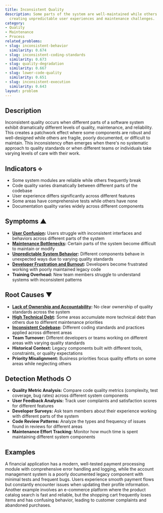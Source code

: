 ```yaml
---
title: Inconsistent Quality
description: Some parts of the system are well-maintained while others deteriorate,
  creating unpredictable user experiences and maintenance challenges.
category:
- Quality
- Maintenance
- Process
related_problems:
- slug: inconsistent-behavior
  similarity: 0.674
- slug: inconsistent-coding-standards
  similarity: 0.673
- slug: quality-degradation
  similarity: 0.667
- slug: lower-code-quality
  similarity: 0.651
- slug: inconsistent-execution
  similarity: 0.643
layout: problem
---
```


## Description

Inconsistent quality occurs when different parts of a software system exhibit dramatically different levels of quality, maintenance, and reliability. This creates a patchwork effect where some components are robust and well-designed while others are fragile, poorly documented, or difficult to maintain. This inconsistency often emerges when there's no systematic approach to quality standards or when different teams or individuals take varying levels of care with their work.

## Indicators ⟡

- Some system modules are reliable while others frequently break
- Code quality varies dramatically between different parts of the codebase
- User experience differs significantly across different features
- Some areas have comprehensive tests while others have none
- Documentation quality varies widely across different components

## Symptoms ▲

- **[User Confusion](user-confusion.md):** Users struggle with inconsistent interfaces and behaviors across different parts of the system
- **[Maintenance Bottlenecks](maintenance-bottlenecks.md):** Certain parts of the system become difficult to maintain or modify
- **[Unpredictable System Behavior](unpredictable-system-behavior.md):** Different components behave in unexpected ways due to varying quality standards
- **[Developer Frustration and Burnout](developer-frustration-and-burnout.md):** Developers become frustrated working with poorly maintained legacy code
- **Training Overhead:** New team members struggle to understand systems with inconsistent patterns

## Root Causes ▼

- **[Lack of Ownership and Accountability](lack-of-ownership-and-accountability.md):** No clear ownership of quality standards across the system
- **[High Technical Debt](high-technical-debt.md):** Some areas accumulate more technical debt than others due to different maintenance priorities
- **[Inconsistent Codebase](inconsistent-codebase.md):** Different coding standards and practices applied across different areas
- **Team Turnover:** Different developers or teams working on different areas with varying quality standards
- **Historical Context:** Legacy components built with different tools, constraints, or quality expectations
- **Priority Misalignment:** Business priorities focus quality efforts on some areas while neglecting others

## Detection Methods ○

- **Quality Metric Analysis:** Compare code quality metrics (complexity, test coverage, bug rates) across different system components
- **User Feedback Analysis:** Track user complaints and satisfaction scores for different features
- **Developer Surveys:** Ask team members about their experience working with different parts of the system
- **Code Review Patterns:** Analyze the types and frequency of issues found in reviews for different areas
- **Maintenance Effort Tracking:** Monitor how much time is spent maintaining different system components

## Examples

A financial application has a modern, well-tested payment processing module with comprehensive error handling and logging, while the account management system is a poorly documented legacy component with minimal tests and frequent bugs. Users experience smooth payment flows but constantly encounter issues when updating their profile information. Another example involves an e-commerce platform where the product catalog search is fast and reliable, but the shopping cart frequently loses items and has confusing behavior, leading to customer complaints and abandoned purchases.